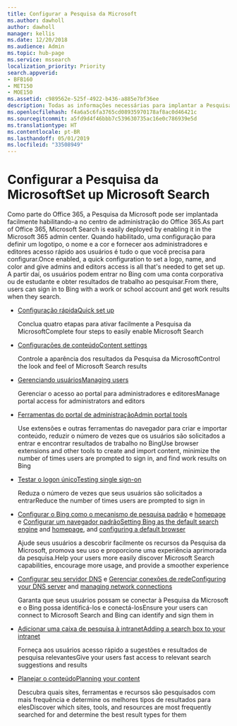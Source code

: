 ```yaml
---
title: Configurar a Pesquisa da Microsoft
ms.author: dawholl
author: dawholl
manager: kellis
ms.date: 12/20/2018
ms.audience: Admin
ms.topic: hub-page
ms.service: mssearch
localization_priority: Priority
search.appverid:
- BFB160
- MET150
- MOE150
ms.assetid: c989562e-525f-4922-b436-a885e7bf36ee
description: Todas as informações necessárias para implantar a Pesquisa da Microsoft para sua organização
ms.openlocfilehash: f4a6a5c6fa3765cd08935970178af8ac0d46421c
ms.sourcegitcommit: a5fd9d4f46bbb7c539630735ac16e0c786939e5d
ms.translationtype: HT
ms.contentlocale: pt-BR
ms.lasthandoff: 05/01/2019
ms.locfileid: "33508949"
---
```

# <a name="set-up-microsoft-search"></a><span data-ttu-id="34001-103">Configurar a Pesquisa da Microsoft</span><span class="sxs-lookup"><span data-stu-id="34001-103">Set up Microsoft Search</span></span>

<span data-ttu-id="34001-104">Como parte do Office 365, a Pesquisa da Microsoft pode ser implantada facilmente habilitando-a no centro de administração do Office 365.</span><span class="sxs-lookup"><span data-stu-id="34001-104">As part of Office 365, Microsoft Search is easily deployed by enabling it in the Microsoft 365 admin center.</span></span> <span data-ttu-id="34001-105">Quando habilitado, uma configuração para definir um logotipo, o nome e a cor e fornecer aos administradores e editores acesso rápido aos usuários é tudo o que você precisa para configurar.</span><span class="sxs-lookup"><span data-stu-id="34001-105">Once enabled, a quick configuration to set a logo, name, and color and give admins and editors access is all that's needed to get set up.</span></span> <span data-ttu-id="34001-106">A partir daí, os usuários podem entrar no Bing com uma conta corporativa ou de estudante e obter resultados de trabalho ao pesquisar.</span><span class="sxs-lookup"><span data-stu-id="34001-106">From there, users can sign in to Bing with a work or school account and get work results when they search.</span></span>

- [<span data-ttu-id="34001-107">Configuração rápida</span><span class="sxs-lookup"><span data-stu-id="34001-107">Quick set up</span></span>](quick-set-up.md)
    
    <span data-ttu-id="34001-108">Conclua quatro etapas para ativar facilmente a Pesquisa da Microsoft</span><span class="sxs-lookup"><span data-stu-id="34001-108">Complete four steps to easily enable Microsoft Search</span></span>

- [<span data-ttu-id="34001-109">Configurações de conteúdo</span><span class="sxs-lookup"><span data-stu-id="34001-109">Content settings</span></span>](content-settings.md)
    
    <span data-ttu-id="34001-110">Controle a aparência dos resultados da Pesquisa da Microsoft</span><span class="sxs-lookup"><span data-stu-id="34001-110">Control the look and feel of Microsoft Search results</span></span>
    
- [<span data-ttu-id="34001-111">Gerenciando usuários</span><span class="sxs-lookup"><span data-stu-id="34001-111">Managing users</span></span>](add-users.md)
    
    <span data-ttu-id="34001-112">Gerenciar o acesso ao portal para administradores e editores</span><span class="sxs-lookup"><span data-stu-id="34001-112">Manage portal access for administrators and editors</span></span>
    
- [<span data-ttu-id="34001-113">Ferramentas do portal de administração</span><span class="sxs-lookup"><span data-stu-id="34001-113">Admin portal tools</span></span>](admin-portal-tools.md)
    
    <span data-ttu-id="34001-114">Use extensões e outras ferramentas do navegador para criar e importar conteúdo, reduzir o número de vezes que os usuários são solicitados a entrar e encontrar resultados de trabalho no Bing</span><span class="sxs-lookup"><span data-stu-id="34001-114">Use browser extensions and other tools to create and import content, minimize the number of times users are prompted to sign in, and find work results on Bing</span></span>
    
- [<span data-ttu-id="34001-115">Testar o logon único</span><span class="sxs-lookup"><span data-stu-id="34001-115">Testing single sign-on</span></span>](test-single-sign-on.md)
    
    <span data-ttu-id="34001-116">Reduza o número de vezes que seus usuários são solicitados a entrar</span><span class="sxs-lookup"><span data-stu-id="34001-116">Reduce the number of times users are prompted to sign in</span></span>
    
- <span data-ttu-id="34001-117">[Configurar o Bing como o mecanismo de pesquisa padrão](set-default-search-engine.md) e [homepage](set-default-homepage.md) e [Configurar um navegador padrão](set-default-browser.md)</span><span class="sxs-lookup"><span data-stu-id="34001-117">[Setting Bing as the default search engine](set-default-search-engine.md) and [homepage](set-default-homepage.md), and [configuring a default browser](set-default-browser.md)</span></span>
    
    <span data-ttu-id="34001-118">Ajude seus usuários a descobrir facilmente os recursos da Pesquisa da Microsoft, promova seu uso e proporcione uma experiência aprimorada da pesquisa.</span><span class="sxs-lookup"><span data-stu-id="34001-118">Help your users more easily discover Microsoft Search capabilities, encourage more usage, and provide a smoother experience</span></span>
    
- <span data-ttu-id="34001-119">[Configurar seu servidor DNS](advanced-dns-configuration.md) e [Gerenciar conexões de rede](manage-network-connections.md)</span><span class="sxs-lookup"><span data-stu-id="34001-119">[Configuring your DNS server](advanced-dns-configuration.md) and [managing network connections](manage-network-connections.md)</span></span>
    
    <span data-ttu-id="34001-120">Garanta que seus usuários possam se conectar à Pesquisa da Microsoft e o Bing possa identificá-los e conectá-los</span><span class="sxs-lookup"><span data-stu-id="34001-120">Ensure your users can connect to Microsoft Search and Bing can identify and sign them in</span></span>

- [<span data-ttu-id="34001-121">Adicionar uma caixa de pesquisa à intranet</span><span class="sxs-lookup"><span data-stu-id="34001-121">Adding a search box to your intranet</span></span>](add-a-search-box-to-your-intranet-site.md)

    <span data-ttu-id="34001-122">Forneça aos usuários acesso rápido a sugestões e resultados de pesquisa relevantes</span><span class="sxs-lookup"><span data-stu-id="34001-122">Give your users fast access to relevant search suggestions and results</span></span>

- [<span data-ttu-id="34001-123">Planejar o conteúdo</span><span class="sxs-lookup"><span data-stu-id="34001-123">Planning your content</span></span>](plan-your-content.md)
    
    <span data-ttu-id="34001-124">Descubra quais sites, ferramentas e recursos são pesquisados com mais frequência e determine os melhores tipos de resultados para eles</span><span class="sxs-lookup"><span data-stu-id="34001-124">Discover which sites, tools, and resources are most frequently searched for and determine the best result types for them</span></span>

  

